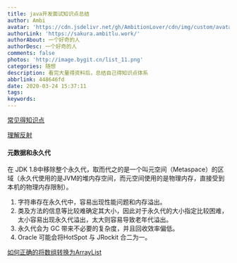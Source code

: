 ```yaml
---
title: java开发面试知识点总结
author: Ambi
avatar: 'https://cdn.jsdelivr.net/gh/AmbitionLover/cdn/img/custom/avatar.jpg'
authorLink: 'https://sakura.ambitlu.work/'
authorAbout: 一个好奇的人
authorDesc: 一个好奇的人
comments: false
photos: 'http://image.bygit.cn/list_11.png'
categories: 随想
description: 看完大量得资料后，总结自己得知识点体系
abbrlink: 448646fd
date: 2020-03-24 15:37:11
tags:
keywords:
---
```


[常见得知识点](https://juejin.im/post/5e18879e6fb9a02fc63602e2#heading-10)

[理解反射](https://blog.csdn.net/sinat_38259539/article/details/71799078)

#### 元数据和永久代
在 JDK 1.8中移除整个永久代，取而代之的是一个叫元空间（Metaspace）的区域（永久代使用的是JVM的堆内存空间，而元空间使用的是物理内存，直接受到本机的物理内存限制）。
1. 字符串存在永久代中，容易出现性能问题和内存溢出。
2. 类及方法的信息等比较难确定其大小，因此对于永久代的大小指定比较困难，太小容易出现永久代溢出，太大则容易导致老年代溢出。
3. 永久代会为 GC 带来不必要的复杂度，并且回收效率偏低。
4. Oracle 可能会将HotSpot 与 JRockit 合二为一。


[如何正确的将数组转换为ArrayList](https://gitee.com/SnailClimb/JavaGuide/blob/master/docs/java/Java%E7%96%91%E9%9A%BE%E7%82%B9.md#11-%E6%AD%A3%E7%A1%AE%E4%BD%BF%E7%94%A8-equals-%E6%96%B9%E6%B3%95)